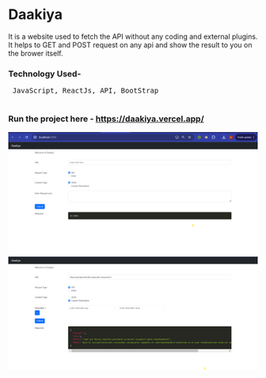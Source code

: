 # Daakiya
It is a website used to fetch the API without any coding and external plugins.
It helps to GET and POST request on any api and show the result to you on the brower itself.

### Technology Used-
<pre>
 JavaScript, ReactJs, API, BootStrap
 </pre>
 
### Run the project here - https://daakiya.vercel.app/

![alt text](https://github.com/aarjavjain29/Daakiya/blob/main/Screenshots/img1.png)
![alt text](https://github.com/aarjavjain29/Daakiya/blob/main/Screenshots/img2.png)


